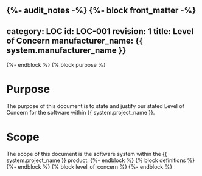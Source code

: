 {%- audit_notes -%}
{%- block front_matter -%}
---
category: LOC
id: LOC-001
revision: 1
title: Level of Concern
manufacturer_name: {{ system.manufacturer_name }}
---
{%- endblock %}
{% block purpose %}
# Purpose

The purpose of this document is to state and justify our stated Level of Concern for the software within {{ system.project_name }}.

# Scope

The scope of this document is the software system within the {{ system.project_name }} product.
{%- endblock %}
{% block definitions %}
{%- endblock %}
{% block level_of_concern %}
{%- endblock %}
